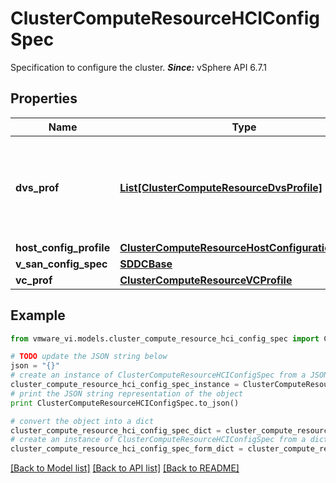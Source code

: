# ClusterComputeResourceHCIConfigSpec

Specification to configure the cluster.  ***Since:*** vSphere API 6.7.1 

## Properties
Name | Type | Description | Notes
------------ | ------------- | ------------- | -------------
**dvs_prof** | [**List[ClusterComputeResourceDvsProfile]**](ClusterComputeResourceDvsProfile.md) | Information related to network configuration.  For each DvsProfile object, specify either *ClusterComputeResourceDvsProfile.dvsName* or *ClusterComputeResourceDvsProfile.dvSwitch*. Across all DvsProfile objects, specify exactly one *ClusterComputeResourceDvsProfileDVPortgroupSpecToServiceMapping.dvPortgroup* or *ClusterComputeResourceDvsProfileDVPortgroupSpecToServiceMapping.dvPortgroupSpec* per *ClusterComputeResourceDvsProfileDVPortgroupSpecToServiceMapping.service*.  ***Since:*** vSphere API 6.7.1  | [optional] 
**host_config_profile** | [**ClusterComputeResourceHostConfigurationProfile**](ClusterComputeResourceHostConfigurationProfile.md) |  | [optional] 
**v_san_config_spec** | [**SDDCBase**](SDDCBase.md) |  | [optional] 
**vc_prof** | [**ClusterComputeResourceVCProfile**](ClusterComputeResourceVCProfile.md) |  | [optional] 

## Example

```python
from vmware_vi.models.cluster_compute_resource_hci_config_spec import ClusterComputeResourceHCIConfigSpec

# TODO update the JSON string below
json = "{}"
# create an instance of ClusterComputeResourceHCIConfigSpec from a JSON string
cluster_compute_resource_hci_config_spec_instance = ClusterComputeResourceHCIConfigSpec.from_json(json)
# print the JSON string representation of the object
print ClusterComputeResourceHCIConfigSpec.to_json()

# convert the object into a dict
cluster_compute_resource_hci_config_spec_dict = cluster_compute_resource_hci_config_spec_instance.to_dict()
# create an instance of ClusterComputeResourceHCIConfigSpec from a dict
cluster_compute_resource_hci_config_spec_form_dict = cluster_compute_resource_hci_config_spec.from_dict(cluster_compute_resource_hci_config_spec_dict)
```
[[Back to Model list]](../README.md#documentation-for-models) [[Back to API list]](../README.md#documentation-for-api-endpoints) [[Back to README]](../README.md)


